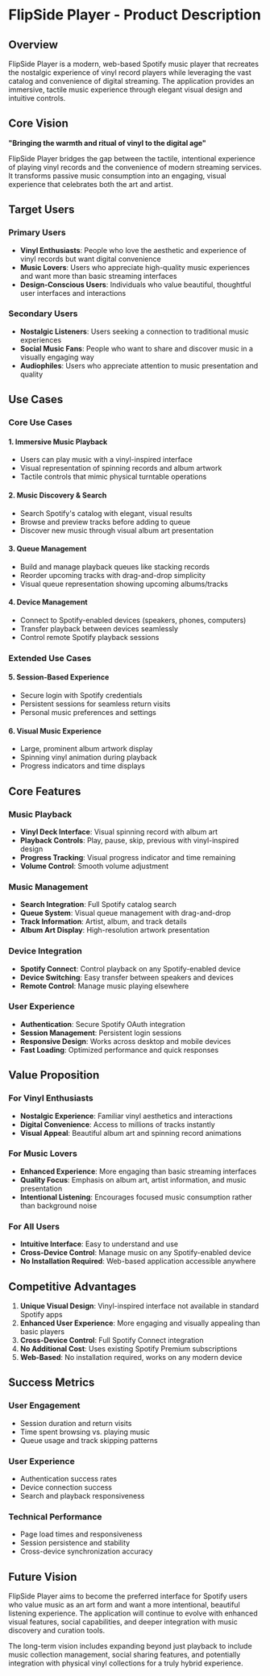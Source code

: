 # FlipSide Player - Product Description

## Overview

FlipSide Player is a modern, web-based Spotify music player that recreates the nostalgic experience of vinyl record players while leveraging the vast catalog and convenience of digital streaming. The application provides an immersive, tactile music experience through elegant visual design and intuitive controls.

## Core Vision

**"Bringing the warmth and ritual of vinyl to the digital age"**

FlipSide Player bridges the gap between the tactile, intentional experience of playing vinyl records and the convenience of modern streaming services. It transforms passive music consumption into an engaging, visual experience that celebrates both the art and artist.

## Target Users

### Primary Users
- **Vinyl Enthusiasts**: People who love the aesthetic and experience of vinyl records but want digital convenience
- **Music Lovers**: Users who appreciate high-quality music experiences and want more than basic streaming interfaces  
- **Design-Conscious Users**: Individuals who value beautiful, thoughtful user interfaces and interactions

### Secondary Users
- **Nostalgic Listeners**: Users seeking a connection to traditional music experiences
- **Social Music Fans**: People who want to share and discover music in a visually engaging way
- **Audiophiles**: Users who appreciate attention to music presentation and quality

## Use Cases

### Core Use Cases

#### 1. **Immersive Music Playback**
- Users can play music with a vinyl-inspired interface
- Visual representation of spinning records and album artwork
- Tactile controls that mimic physical turntable operations

#### 2. **Music Discovery & Search**
- Search Spotify's catalog with elegant, visual results
- Browse and preview tracks before adding to queue
- Discover new music through visual album art presentation

#### 3. **Queue Management**
- Build and manage playback queues like stacking records
- Reorder upcoming tracks with drag-and-drop simplicity  
- Visual queue representation showing upcoming albums/tracks

#### 4. **Device Management**
- Connect to Spotify-enabled devices (speakers, phones, computers)
- Transfer playback between devices seamlessly
- Control remote Spotify playback sessions

### Extended Use Cases

#### 5. **Session-Based Experience**
- Secure login with Spotify credentials
- Persistent sessions for seamless return visits
- Personal music preferences and settings

#### 6. **Visual Music Experience**
- Large, prominent album artwork display
- Spinning vinyl animation during playback
- Progress indicators and time displays

## Core Features

### Music Playback
- **Vinyl Deck Interface**: Visual spinning record with album art
- **Playback Controls**: Play, pause, skip, previous with vinyl-inspired design
- **Progress Tracking**: Visual progress indicator and time remaining
- **Volume Control**: Smooth volume adjustment

### Music Management
- **Search Integration**: Full Spotify catalog search
- **Queue System**: Visual queue management with drag-and-drop
- **Track Information**: Artist, album, and track details
- **Album Art Display**: High-resolution artwork presentation

### Device Integration
- **Spotify Connect**: Control playback on any Spotify-enabled device
- **Device Switching**: Easy transfer between speakers and devices
- **Remote Control**: Manage music playing elsewhere

### User Experience
- **Authentication**: Secure Spotify OAuth integration
- **Session Management**: Persistent login sessions
- **Responsive Design**: Works across desktop and mobile devices
- **Fast Loading**: Optimized performance and quick responses

## Value Proposition

### For Vinyl Enthusiasts
- **Nostalgic Experience**: Familiar vinyl aesthetics and interactions
- **Digital Convenience**: Access to millions of tracks instantly
- **Visual Appeal**: Beautiful album art and spinning record animations

### For Music Lovers
- **Enhanced Experience**: More engaging than basic streaming interfaces
- **Quality Focus**: Emphasis on album art, artist information, and music presentation
- **Intentional Listening**: Encourages focused music consumption rather than background noise

### For All Users
- **Intuitive Interface**: Easy to understand and use
- **Cross-Device Control**: Manage music on any Spotify-enabled device
- **No Installation Required**: Web-based application accessible anywhere

## Competitive Advantages

1. **Unique Visual Design**: Vinyl-inspired interface not available in standard Spotify apps
2. **Enhanced User Experience**: More engaging and visually appealing than basic players
3. **Cross-Device Control**: Full Spotify Connect integration
4. **No Additional Cost**: Uses existing Spotify Premium subscriptions
5. **Web-Based**: No installation required, works on any modern device

## Success Metrics

### User Engagement
- Session duration and return visits
- Time spent browsing vs. playing music
- Queue usage and track skipping patterns

### User Experience
- Authentication success rates
- Device connection success
- Search and playback responsiveness

### Technical Performance
- Page load times and responsiveness
- Session persistence and stability
- Cross-device synchronization accuracy

## Future Vision

FlipSide Player aims to become the preferred interface for Spotify users who value music as an art form and want a more intentional, beautiful listening experience. The application will continue to evolve with enhanced visual features, social capabilities, and deeper integration with music discovery and curation tools.

The long-term vision includes expanding beyond just playback to include music collection management, social sharing features, and potentially integration with physical vinyl collections for a truly hybrid experience.